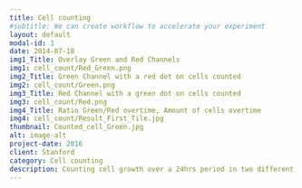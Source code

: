 ```yaml
---
title: Cell counting
#subtitle: We can create workflow to accelerate your experiment
layout: default
modal-id: 1
date: 2014-07-18
img1_Title: Overlay Green and Red Channels
img1: cell_count/Red_Green.png
img2_Title: Green Channel with a red dot on cells counted
img2: cell_count/Green.png
img3_Title: Red Channel with a green dot on cells counted
img3: cell_count/Red.png
img4_Title: Ratio Green/Red overtime, Amount of cells overtime
img4: cell_count/Result_First_Tile.jpg
thumbnail: Counted_cell_Green.jpg
alt: image-alt
project-date: 2016
client: Stanford
category: Cell counting
description: Counting cell growth over a 24hrs period in two different channels
---
```

